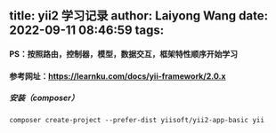 title: yii2 学习记录
author: Laiyong Wang
date: 2022-09-11 08:46:59
tags:
---
#### PS：按照路由，控制器，模型，数据交互，框架特性顺序开始学习

#### 参考网址：https://learnku.com/docs/yii-framework/2.0.x

##### 安装（composer）
```
composer create-project --prefer-dist yiisoft/yii2-app-basic yii
```